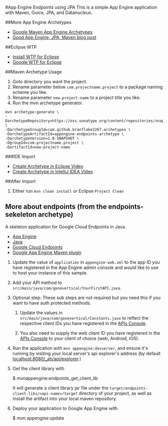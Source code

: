 #App Engine Endpoints using JPA
This is a simple App Engine application with Maven, Guice, JPA, and Datanucleus.

##More App Engine Archetypes
 * [Google Maven App Engine Archetypes](https://cloud.google.com/appengine/docs/java/tools/maven#maven_app_engine_archetypes)
 * [Good App Engine, JPA, Maven blog post](http://www.loop81.com/2013/02/gae-google-app-engine-jpa2-maven-and.html)

##Eclipse WTP
* [Install WTP for Eclipse](http://wiki.eclipse.org/WTP_FAQ#How_do_I_install_WTP.3F)
* [Google WTP for Eclipse](https://cloud.google.com/appengine/docs/java/webtoolsplatform)

##Maven Archetype Usage

1. Goto directory you want the project.
2. Rename parameter below `com.projectname.project` to a package naming scheme you like.
3. Rename parameter `new-project-name` to a project title you like.
4. Run the mvn archetype generator.

```
mvn archetype:generate \
-DarchetypeRepository=https://oss.sonatype.org/content/repositories/snapshots \
-DarchetypeGroupId=com.github.branflake2267.archetypes \
-DarchetypeArtifactId=appengine-endpoints-archetype \
-DarchetypeVersion=1.0-SNAPSHOT \
-DgroupId=com.projectname.project \
-DartifactId=new-project-name
```

###IDE Import

* [Create Archetype in Eclipse Video](https://www.youtube.com/watch?v=5QPOAXLGB2Y&list=PLBbgqtDgdc_RBdHY5TpQRRvjo1_1BTVkh&index=1)
* [Create Archetype in IntelliJ IDEA Video](https://www.youtube.com/watch?v=XD9anp_p4mc&list=PLBbgqtDgdc_RBdHY5TpQRRvjo1_1BTVkh&index=2)

##After Import
1. Either run `mvn clean install` or Eclipse `Project Clean`

## More about endpoints (from the endpoints-sekeleton archetype)


A skeleton application for Google Cloud Endpoints in Java.

- [App Engine][1]
- [Java][2]
- [Google Cloud Endpoints][3]
- [Google App Engine Maven plugin][4]


1. Update the value of `application` in `appengine-web.xml` to the app
   ID you have registered in the App Engine admin console and would
   like to use to host your instance of this sample.

1. Add your API method to `src/main/java/com/gonevertical/YourFirstAPI.java`.

1. Optional step: These sub steps are not required but you need this
   if you want to have auth protected methods.

    1. Update the values in `src/main/java/com/gonevertical/Constants.java`
       to reflect the respective client IDs you have registered in the
       [APIs Console][6]. 

    1. You also need to supply the web client ID you have registered
       in the [APIs Console][4] to your client of choice (web, Android,
       iOS).

1. Run the application with `mvn appengine:devserver`, and ensure it's
   running by visiting your local server's api explorer's address (by
   default [localhost:8080/_ah/api/explorer][5].)

1. Get the client library with

   $ mvnappengine:endpoints_get_client_lib

   It will generate a client library jar file under the
   `target/endpoints-client-libs/<api-name>/target` directory of your
   project, as well as install the artifact into your local maven
   repository.

1. Deploy your application to Google App Engine with

   $ mvn appengine:update

[1]: https://developers.google.com/appengine
[2]: http://java.com/en/
[3]: https://developers.google.com/appengine/docs/java/endpoints/
[4]: https://developers.google.com/appengine/docs/java/tools/maven
[5]: https://localhost:8080/_ah/api/explorer
[6]: https://console.developers.google.com/


